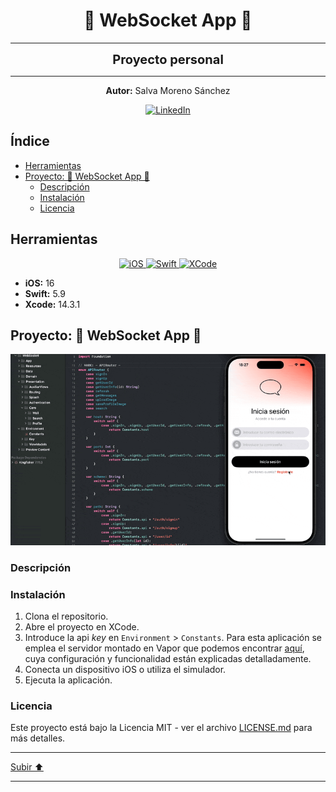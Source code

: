 <a name="top"></a>

<h1 align="center">
  <strong><span>💬 WebSocket App 💬</span></strong>
</h1>

---

<p align="center">
  <strong><span style="font-size:20px;">Proyecto personal</span></strong>
</p>

---

<p align="center">
  <strong>Autor:</strong> Salva Moreno Sánchez
</p>

<p align="center">
  <a href="https://www.linkedin.com/in/salvador-moreno-sanchez/">
    <img src="https://img.shields.io/badge/LinkedIn-0077B5?style=for-the-badge&logo=linkedin&logoColor=white" alt="LinkedIn">
  </a>
</p>

## Índice
 
* [Herramientas](#herramientas)
* [Proyecto: 💬 WebSocket App 💬](#proyecto)
	* [Descripción](#descripcion)
	* [Instalación](#instalacion)
	* [Licencia](#licencia)

<a name="herramientas"></a>
## Herramientas

<p align="center">

<a href="https://www.apple.com/es/ios/ios-17/">
   <img src="https://img.shields.io/badge/iOS-000000?style=for-the-badge&logo=ios&logoColor=white" alt="iOS">
 </a>
  
 <a href="https://www.swift.org/documentation/">
   <img src="https://img.shields.io/badge/swift-F54A2A?style=for-the-badge&logo=swift&logoColor=white" alt="Swift">
 </a>
  
 <a href="https://developer.apple.com/xcode/">
   <img src="https://img.shields.io/badge/Xcode-007ACC?style=for-the-badge&logo=Xcode&logoColor=white" alt="XCode">
 </a>
  
</p>

* **iOS:** 16
* **Swift:** 5.9
* **Xcode:** 14.3.1

<a name="proyecto"></a>
## Proyecto: 💬 WebSocket App 💬

![Demo app iOS gif](images/demoAppIOS.gif)

<a name="descripcion"></a>
### Descripción

<a name="instalacion"></a>
### Instalación

1. Clona el repositorio.
2. Abre el proyecto en XCode.
3. Introduce la api *key* en `Environment` > `Constants`. Para esta aplicación se emplea el servidor montado en Vapor que podemos encontrar [aquí](https://github.com/salvaMsanchez/Vapor-WebSocketAPI), cuya configuración y funcionalidad están explicadas detalladamente.
3. Conecta un dispositivo iOS o utiliza el simulador.
4. Ejecuta la aplicación.

<a name="licencia"></a>
### Licencia

Este proyecto está bajo la Licencia MIT - ver el archivo [LICENSE.md](https://github.com/salvaMsanchez/iOS-WebSocketsApp/blob/main/LICENSE.md) para más detalles.

---

[Subir ⬆️](#top)

---


